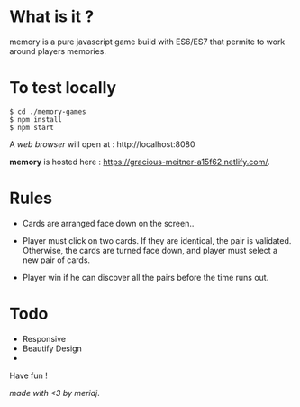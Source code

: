 # What is it ?

memory is a pure javascript game build with ES6/ES7 that permite to work around players memories.

# To test locally

```
$ cd ./memory-games
$ npm install
$ npm start
```

A _web browser_ will open at : http://localhost:8080

**memory** is hosted here : https://gracious-meitner-a15f62.netlify.com/.

# Rules

* Cards are arranged face down on the screen..

* Player must click on two cards. If they are identical, the pair is validated. Otherwise, the cards are turned face down, and player must select a new pair of cards.

* Player win if he can discover all the pairs before the time runs out.

# Todo

* Responsive
* Beautify Design
*

Have fun !

_made with <3 by meridj_.
